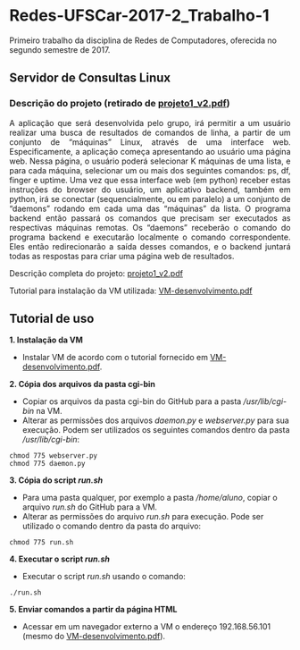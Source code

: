 # Redes-UFSCar-2017-2_Trabalho-1
Primeiro trabalho da disciplina de Redes de Computadores, oferecida no segundo semestre de 2017.

## Servidor de Consultas Linux

### Descrição do projeto (retirado de [projeto1_v2.pdf](https://github.com/brunoinfo/Redes-UFSCar-2017-2_Trabalho-1/blob/master/doc/projeto1_v2.pdf))
<p align="justify">A aplicação que será desenvolvida pelo grupo, irá permitir a um usuário realizar uma busca de resultados de comandos de linha, a partir de um conjunto de “máquinas” Linux, através de uma interface web. Especificamente, a aplicação começa apresentando ao usuário uma página web. Nessa página, o usuário poderá selecionar K máquinas de uma lista, e para cada máquina, selecionar um ou mais dos seguintes comandos: ps, df, finger e uptime. Uma vez que essa interface web (em python) receber estas instruções do browser do usuário, um aplicativo backend, também em python, irá se conectar (sequencialmente, ou em paralelo) a um conjunto de “daemons” rodando em cada uma das “máquinas” da lista. O programa backend então passará os comandos que precisam ser executados as respectivas máquinas remotas. Os “daemons” receberão o comando do programa backend e executarão localmente o comando correspondente. Eles então redirecionarão a saída desses comandos, e o backend juntará todas as respostas para criar uma página web de resultados.</p>

Descrição completa do projeto: [projeto1_v2.pdf](https://github.com/brunoinfo/Redes-UFSCar-2017-2_Trabalho-1/blob/master/doc/projeto1_v2.pdf)

Tutorial para instalação da VM utilizada: [VM-desenvolvimento.pdf](https://github.com/brunoinfo/Redes-UFSCar-2017-2_Trabalho-1/blob/master/doc/VM-desenvolvimento.pdf)

## Tutorial de uso

**1. Instalação da VM**

- Instalar VM de acordo com o tutorial fornecido em [VM-desenvolvimento.pdf](https://github.com/brunoinfo/Redes-UFSCar-2017-2_Trabalho-1/blob/master/doc/VM-desenvolvimento.pdf).

**2. Cópia dos arquivos da pasta cgi-bin**

- Copiar os arquivos da pasta cgi-bin do GitHub para a pasta */usr/lib/cgi-bin* na VM.
- Alterar as permissões dos arquivos *daemon.py* e *webserver.py* para sua execução. Podem ser utilizados os seguintes comandos dentro da pasta */usr/lib/cgi-bin*:

```
chmod 775 webserver.py
chmod 775 daemon.py
```

**3. Cópia do script *run.sh***
- Para uma pasta qualquer, por exemplo a pasta */home/aluno*, copiar o arquivo *run.sh* do GitHub para a VM.
- Alterar as permissões do arquivo *run.sh* para execução. Pode ser utilizado o comando dentro da pasta do arquivo:

```
chmod 775 run.sh
```

**4. Executar o script *run.sh***
- Executar o script *run.sh* usando o comando:

```
./run.sh
```

**5. Enviar comandos a partir da página HTML**
- Acessar em um navegador externo a VM o endereço 192.168.56.101 (mesmo do [VM-desenvolvimento.pdf](https://github.com/brunoinfo/Redes-UFSCar-2017-2_Trabalho-1/blob/master/doc/VM-desenvolvimento.pdf)).
